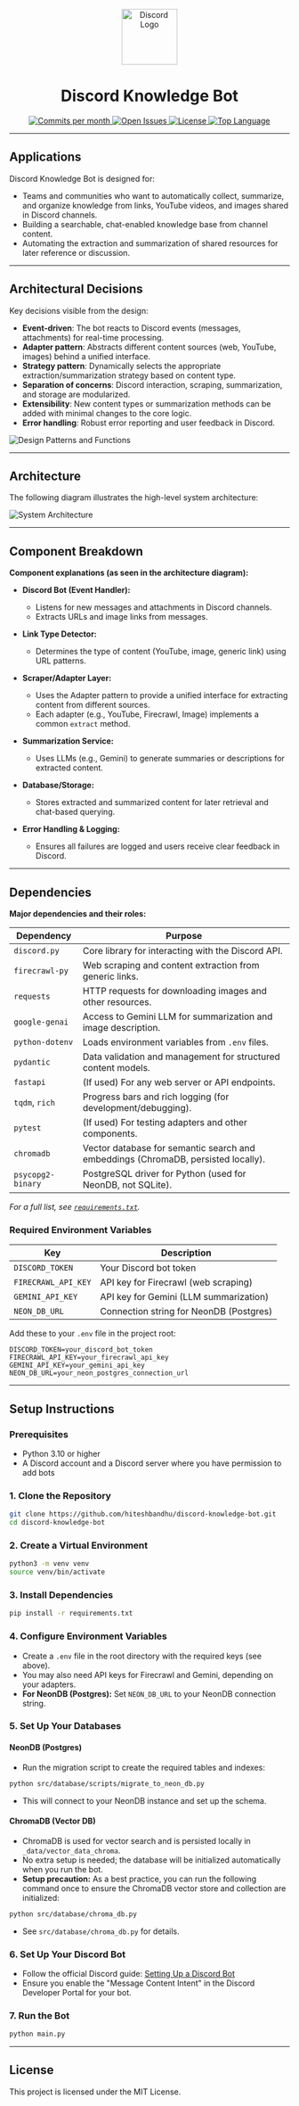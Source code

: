 <!-- Discord Logo -->
<p align="center">
  <img src="https://cdn.prod.website-files.com/6257adef93867e50d84d30e2/66e3d74e9607e61eeec9c91b_Logo.svg" alt="Discord Logo" width="100"/>
</p>

<h1 align="center">Discord Knowledge Bot</h1>

<p align="center">
  <a href="https://github.com/hiteshbandhu/discord-knowledge-bot/commits/master">
    <img src="https://img.shields.io/github/commit-activity/m/hiteshbandhu/discord-knowledge-bot?style=for-the-badge" alt="Commits per month">
  </a>
  <a href="https://github.com/hiteshbandhu/discord-knowledge-bot/issues">
    <img src="https://img.shields.io/github/issues/hiteshbandhu/discord-knowledge-bot?style=for-the-badge" alt="Open Issues">
  </a>
  <a href="https://github.com/hiteshbandhu/discord-knowledge-bot/blob/master/LICENSE">
    <img src="https://img.shields.io/github/license/hiteshbandhu/discord-knowledge-bot?style=for-the-badge" alt="License">
  </a>
  <a href="https://github.com/hiteshbandhu/discord-knowledge-bot">
    <img src="https://img.shields.io/github/languages/top/hiteshbandhu/discord-knowledge-bot?style=for-the-badge" alt="Top Language">
  </a>
</p>

---

## Applications

Discord Knowledge Bot is designed for:
- Teams and communities who want to automatically collect, summarize, and organize knowledge from links, YouTube videos, and images shared in Discord channels.
- Building a searchable, chat-enabled knowledge base from channel content.
- Automating the extraction and summarization of shared resources for later reference or discussion.

---

## Architectural Decisions

Key decisions visible from the design:
- **Event-driven**: The bot reacts to Discord events (messages, attachments) for real-time processing.
- **Adapter pattern**: Abstracts different content sources (web, YouTube, images) behind a unified interface.
- **Strategy pattern**: Dynamically selects the appropriate extraction/summarization strategy based on content type.
- **Separation of concerns**: Discord interaction, scraping, summarization, and storage are modularized.
- **Extensibility**: New content types or summarization methods can be added with minimal changes to the core logic.
- **Error handling**: Robust error reporting and user feedback in Discord.

![Design Patterns and Functions](media/decisions-and-functions.png)

---

## Architecture

The following diagram illustrates the high-level system architecture:

![System Architecture](media/architecture.png)

---

## Component Breakdown

**Component explanations (as seen in the architecture diagram):**

- **Discord Bot (Event Handler):**
  - Listens for new messages and attachments in Discord channels.
  - Extracts URLs and image links from messages.

- **Link Type Detector:**
  - Determines the type of content (YouTube, image, generic link) using URL patterns.

- **Scraper/Adapter Layer:**
  - Uses the Adapter pattern to provide a unified interface for extracting content from different sources.
  - Each adapter (e.g., YouTube, Firecrawl, Image) implements a common `extract` method.

- **Summarization Service:**
  - Uses LLMs (e.g., Gemini) to generate summaries or descriptions for extracted content.

- **Database/Storage:**
  - Stores extracted and summarized content for later retrieval and chat-based querying.

- **Error Handling & Logging:**
  - Ensures all failures are logged and users receive clear feedback in Discord.

---

## Dependencies

**Major dependencies and their roles:**

| Dependency         | Purpose                                                                                 |
|--------------------|----------------------------------------------------------------------------------------|
| `discord.py`       | Core library for interacting with the Discord API.                                     |
| `firecrawl-py`     | Web scraping and content extraction from generic links.                                |
| `requests`         | HTTP requests for downloading images and other resources.                              |
| `google-genai`     | Access to Gemini LLM for summarization and image description.                          |
| `python-dotenv`    | Loads environment variables from `.env` files.                                         |
| `pydantic`         | Data validation and management for structured content models.                          |
| `fastapi`          | (If used) For any web server or API endpoints.                                         |
| `tqdm`, `rich`     | Progress bars and rich logging (for development/debugging).                            |
| `pytest`           | (If used) For testing adapters and other components.                                   |
| `chromadb`         | Vector database for semantic search and embeddings (ChromaDB, persisted locally).         |
| `psycopg2-binary`  | PostgreSQL driver for Python (used for NeonDB, not SQLite).                              |

*For a full list, see [`requirements.txt`](requirements.txt).*

### Required Environment Variables

| Key                | Description                                 |
|--------------------|---------------------------------------------|
| `DISCORD_TOKEN`    | Your Discord bot token                      |
| `FIRECRAWL_API_KEY`| API key for Firecrawl (web scraping)        |
| `GEMINI_API_KEY`   | API key for Gemini (LLM summarization)      |
| `NEON_DB_URL`      | Connection string for NeonDB (Postgres)     |

Add these to your `.env` file in the project root:
```
DISCORD_TOKEN=your_discord_bot_token
FIRECRAWL_API_KEY=your_firecrawl_api_key
GEMINI_API_KEY=your_gemini_api_key
NEON_DB_URL=your_neon_postgres_connection_url
```

---

## Setup Instructions

### Prerequisites
- Python 3.10 or higher
- A Discord account and a Discord server where you have permission to add bots

### 1. Clone the Repository
```bash
git clone https://github.com/hiteshbandhu/discord-knowledge-bot.git
cd discord-knowledge-bot
```

### 2. Create a Virtual Environment
```bash
python3 -m venv venv
source venv/bin/activate
```

### 3. Install Dependencies
```bash
pip install -r requirements.txt
```

### 4. Configure Environment Variables
- Create a `.env` file in the root directory with the required keys (see above).
- You may also need API keys for Firecrawl and Gemini, depending on your adapters.
- **For NeonDB (Postgres):** Set `NEON_DB_URL` to your NeonDB connection string.

### 5. Set Up Your Databases

#### NeonDB (Postgres)
- Run the migration script to create the required tables and indexes:
```bash
python src/database/scripts/migrate_to_neon_db.py
```
- This will connect to your NeonDB instance and set up the schema.

#### ChromaDB (Vector DB)
- ChromaDB is used for vector search and is persisted locally in `_data/vector_data_chroma`.
- No extra setup is needed; the database will be initialized automatically when you run the bot.
- **Setup precaution:** As a best practice, you can run the following command once to ensure the ChromaDB vector store and collection are initialized:
```bash
python src/database/chroma_db.py
```
- See `src/database/chroma_db.py` for details.

### 6. Set Up Your Discord Bot
- Follow the official Discord guide: [Setting Up a Discord Bot](https://discordpy.readthedocs.io/en/stable/discord.html)
- Ensure you enable the "Message Content Intent" in the Discord Developer Portal for your bot.

### 7. Run the Bot
```bash
python main.py
```

---

## License

This project is licensed under the MIT License.

